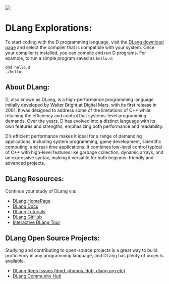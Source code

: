 <img src="https://raw.githubusercontent.com/rtoal/polyglot/master/docs/resources/d-logo-64.png">

# DLang Explorations:

To start coding with the D programming language, visit the [DLang download page](https://dlang.org/download.html) and select the compiler that is compatible with your system. Once your compiler is installed, you can compile and run D programs. For example, to run a simple program saved as `hello.d`:

```
dmd hello.d
./hello
```

## About DLang:

D, also known as DLang, is a high-performance programming language initially developed by Walter Bright at Digital Mars, with its first release in 2001. It was designed to address some of the limitations of C++ while retaining the efficiency and control that systems-level programming demands. Over the years, D has evolved into a distinct language with its own features and strengths, emphasizing both performance and readability.

D’s efficient performance makes it ideal for a range of demanding applications, including system programming, game development, scientific computing, and real-time applications. It combines low-level control typical of C++ with high-level features like garbage collection, dynamic arrays, and an expressive syntax, making it versatile for both beginner-friendly and advanced projects.

## DLang Resources:

Continue your study of DLang via:

- [DLang HomePage](https://dlang.org/)
- [DLang Docs](https://dlang.org/spec/spec.html)
- [DLang Tutorials](https://wiki.dlang.org/Tutorials)
- [DLang GitHub](https://github.com/dlang)
- [Interactive DLang Tour](https://tour.dlang.org/)

## DLang Open Source Projects:

Studying and contributing to open-source projects is a great way to build proficiency in any programming language, and DLang has plenty of projects available. 

- [DLang Repo Issues (dmd, phobos, dub, dlang.org etc)](https://github.com/dlang)
- [DLang Community Hub](https://github.com/dlang-community)